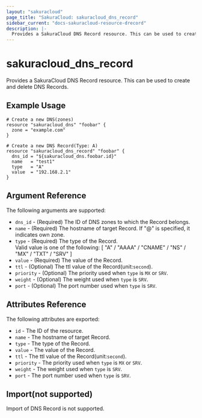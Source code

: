```yaml
---
layout: "sakuracloud"
page_title: "SakuraCloud: sakuracloud_dns_record"
sidebar_current: "docs-sakuracloud-resource-drecord"
description: |-
  Provides a SakuraCloud DNS Record resource. This can be used to create and delete DNS Records.
---
```


# sakuracloud\_dns\_record

Provides a SakuraCloud DNS Record resource. This can be used to create and delete DNS Records.

## Example Usage

```hcl
# Create a new DNS(zones)
resource "sakuracloud_dns" "foobar" {
  zone = "example.com"
}

# Create a new DNS Record(Type: A)
resource "sakuracloud_dns_record" "foobar" {
  dns_id = "${sakuracloud_dns.foobar.id}"
  name   = "test1"
  type   = "A"
  value  = "192.168.2.1"
}

```

## Argument Reference

The following arguments are supported:

* `dns_id` - (Required) The ID of DNS zones to which the Record belongs.
* `name` - (Required) The hostname of target Record. If "@" is specified, it indicates own zone.
* `type` - (Required) The type of the Record.  
Valid value is one of the following: [ "A" / "AAAA" / "CNAME" / "NS" / "MX" / "TXT" / "SRV" ]
* `value` - (Required) The value of the Record. 
* `ttl` - (Optional) The ttl value of the Record(unit:`second`). 
* `priority` - (Optional) The priority used when `type` is `MX` or `SRV`.
* `weight` - (Optional) The weight used when `type` is `SRV`.
* `port` - (Optional) The port number used when `type` is `SRV`. 

## Attributes Reference

The following attributes are exported:

* `id` - The ID of the resource.
* `name` - The hostname of target Record. 
* `type` - The type of the Record.
* `value` - The value of the Record. 
* `ttl` - The ttl value of the Record(unit:`second`). 
* `priority` - The priority used when `type` is `MX` or `SRV`.
* `weight` - The weight used when `type` is `SRV`.
* `port` - The port number used when `type` is `SRV`. 

## Import(not supported)

Import of DNS Record is not supported.
